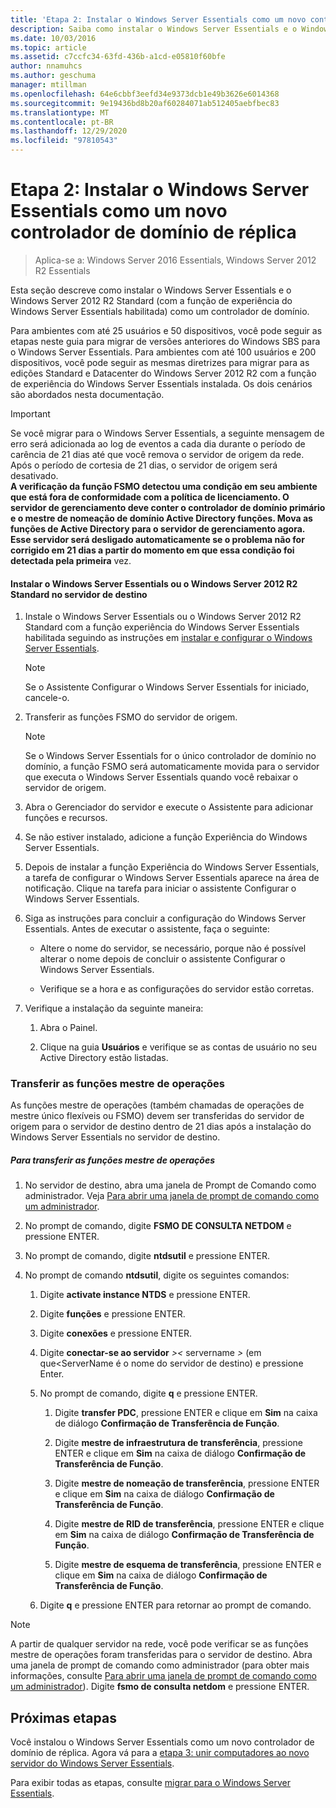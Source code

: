```yaml
---
title: 'Etapa 2: Instalar o Windows Server Essentials como um novo controlador de domínio de réplica'
description: Saiba como instalar o Windows Server Essentials e o Windows Server 2012 R2 Standard (com a função de experiência do Windows Server Essentials habilitada) como um controlador de domínio.
ms.date: 10/03/2016
ms.topic: article
ms.assetid: c7ccfc34-63fd-436b-a1cd-e05810f60bfe
author: nnamuhcs
ms.author: geschuma
manager: mtillman
ms.openlocfilehash: 64e6cbbf3eefd34e9373dcb1e49b3626e6014368
ms.sourcegitcommit: 9e19436bd8b20af60284071ab512405aebfbec83
ms.translationtype: MT
ms.contentlocale: pt-BR
ms.lasthandoff: 12/29/2020
ms.locfileid: "97810543"
---
```

# <a name="step-2-install-windows-server-essentials-as-a-new-replica-domain-controller"></a>Etapa 2: Instalar o Windows Server Essentials como um novo controlador de domínio de réplica

>Aplica-se a: Windows Server 2016 Essentials, Windows Server 2012 R2 Essentials

Esta seção descreve como instalar o Windows Server Essentials e o Windows Server 2012 R2 Standard (com a função de experiência do Windows Server Essentials habilitada) como um controlador de domínio.

 Para ambientes com até 25 usuários e 50 dispositivos, você pode seguir as etapas neste guia para migrar de versões anteriores do Windows SBS para o Windows Server Essentials. Para ambientes com até 100 usuários e 200 dispositivos, você pode seguir as mesmas diretrizes para migrar para as edições Standard e Datacenter do Windows Server 2012 R2 com a função de experiência do Windows Server Essentials instalada. Os dois cenários são abordados nesta documentação.

> [!IMPORTANT]
>  Se você migrar para o Windows Server Essentials, a seguinte mensagem de erro será adicionada ao log de eventos a cada dia durante o período de carência de 21 dias até que você remova o servidor de origem da rede. Após o período de cortesia de 21 dias, o servidor de origem será desativado. <br> **A verificação da função FSMO detectou uma condição em seu ambiente que está fora de conformidade com a política de licenciamento. O servidor de gerenciamento deve conter o controlador de domínio primário e o mestre de nomeação de domínio Active Directory funções. Mova as funções de Active Directory para o servidor de gerenciamento agora. Esse servidor será desligado automaticamente se o problema não for corrigido em 21 dias a partir do momento em que essa condição foi detectada pela primeira** vez.

#### <a name="install-windows-server-essentials-or-windows-server-2012-r2-standard-on-the-destination-server"></a>Instalar o Windows Server Essentials ou o Windows Server 2012 R2 Standard no servidor de destino

1.  Instale o Windows Server Essentials ou o Windows Server 2012 R2 Standard com a função experiência do Windows Server Essentials habilitada seguindo as instruções em [instalar e configurar o Windows Server Essentials](../install/Install-and-Configure-Windows-Server-Essentials-or-Windows-Server-Essentials-Experience.md).

    > [!NOTE]
    >  Se o Assistente Configurar o Windows Server Essentials for iniciado, cancele-o.

2.  Transferir as funções FSMO do servidor de origem.

    > [!NOTE]
    >  Se o Windows Server Essentials for o único controlador de domínio no domínio, a função FSMO será automaticamente movida para o servidor que executa o Windows Server Essentials quando você rebaixar o servidor de origem.

3.  Abra o Gerenciador do servidor e execute o Assistente para adicionar funções e recursos.

4.  Se não estiver instalado, adicione a função Experiência do Windows Server Essentials.

5.  Depois de instalar a função Experiência do Windows Server Essentials, a tarefa de configurar o Windows Server Essentials aparece na área de notificação. Clique na tarefa para iniciar o assistente Configurar o Windows Server Essentials.

6.  Siga as instruções para concluir a configuração do Windows Server Essentials. Antes de executar o assistente, faça o seguinte:

    -   Altere o nome do servidor, se necessário, porque não é possível alterar o nome depois de concluir o assistente Configurar o Windows Server Essentials.

    -   Verifique se a hora e as configurações do servidor estão corretas.

7.  Verifique a instalação da seguinte maneira:

    1.  Abra o Painel.

    2.  Clique na guia **Usuários** e verifique se as contas de usuário no seu Active Directory estão listadas.

### <a name="transfer-the-operations-master-roles"></a>Transferir as funções mestre de operações
 As funções mestre de operações (também chamadas de operações de mestre único flexíveis ou FSMO) devem ser transferidas do servidor de origem para o servidor de destino dentro de 21 dias após a instalação do Windows Server Essentials no servidor de destino.

##### <a name="to-transfer-the-operations-master-roles"></a>Para transferir as funções mestre de operações

1.  No servidor de destino, abra uma janela de Prompt de Comando como administrador. Veja [Para abrir uma janela de prompt de comando como um administrador](https://technet.microsoft.com/library/cc947813\(v=WS.10\).aspx).

2.  No prompt de comando, digite **FSMO DE CONSULTA NETDOM** e pressione ENTER.

3.  No prompt de comando, digite **ntdsutil** e pressione ENTER.

4.  No prompt de comando **ntdsutil**, digite os seguintes comandos:

    1.  Digite **activate instance NTDS** e pressione ENTER.

    2.  Digite **funções** e pressione ENTER.

    3.  Digite **conexões** e pressione ENTER.

    4.  Digite **conectar-se ao servidor** *\><* servername *\>* (em que<ServerName é o nome do servidor de destino) e pressione Enter.

    5.  No prompt de comando, digite **q** e pressione ENTER.

        1.  Digite **transfer PDC**, pressione ENTER e clique em **Sim** na caixa de diálogo **Confirmação de Transferência de Função**.

        2.  Digite **mestre de infraestrutura de transferência**, pressione ENTER e clique em **Sim** na caixa de diálogo **Confirmação de Transferência de Função**.

        3.  Digite **mestre de nomeação de transferência**, pressione ENTER e clique em **Sim** na caixa de diálogo **Confirmação de Transferência de Função**.

        4.  Digite **mestre de RID de transferência**, pressione ENTER e clique em **Sim** na caixa de diálogo **Confirmação de Transferência de Função**.

        5.  Digite **mestre de esquema de transferência**, pressione ENTER e clique em **Sim** na caixa de diálogo **Confirmação de Transferência de Função**.

    6.  Digite **q** e pressione ENTER para retornar ao prompt de comando.

> [!NOTE]
>  A partir de qualquer servidor na rede, você pode verificar se as funções mestre de operações foram transferidas para o servidor de destino. Abra uma janela de prompt de comando como administrador (para obter mais informações, consulte [Para abrir uma janela de prompt de comando como um administrador](https://technet.microsoft.com/library/cc947813\(v=WS.10\).aspx)). Digite **fsmo de consulta netdom** e pressione ENTER.

## <a name="next-steps"></a>Próximas etapas
 Você instalou o Windows Server Essentials como um novo controlador de domínio de réplica. Agora vá para a [etapa 3: unir computadores ao novo servidor do Windows Server Essentials](Step-3--Join-computers-to-the-new-Windows-Server-Essentials-server.md).

Para exibir todas as etapas, consulte [migrar para o Windows Server Essentials](Migrate-from-Previous-Versions-to-Windows-Server-Essentials-or-Windows-Server-Essentials-Experience.md).

